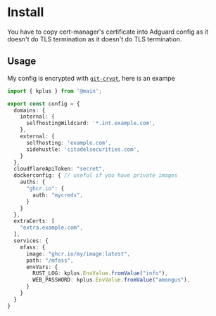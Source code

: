 # Install

You have to copy cert-manager's certificate into
Adguard config as it doesn't do TLS termination as it
doesn't do TLS termination.

## Usage

My config is encrypted with [`git-crypt`](https://github.com/AGWA/git-crypt), here is an exampe

```ts
import { kplus } from '@main';

export const config = {
  domains: {
    internal: {
      selfhostingWildcard: '*.int.example.com',
    },
    external: {
      selfhosting: 'example.com',
      sidehustle: 'citadelsecurities.com',
    }
  },
  cloudflareApiToken: "secret",
  dockerconfig: { // useful if you have private images
    auths: {
      "ghcr.io": {
        auth: "mycreds",
      }
    }
  },
  extraCerts: [
    "extra.example.com",
  ],
  services: {
    mfass: {
      image: "ghcr.io/my/image:latest",
      path: "/mfass",
      envVars: {
        RUST_LOG: kplus.EnvValue.fromValue("info"),
        WEB_PASSWORD: kplus.EnvValue.fromValue("amongus"),
      }
    }
  }
}
```
